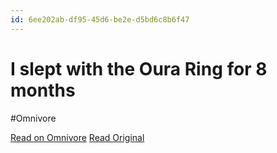```yaml
---
id: 6ee202ab-df95-45d6-be2e-d5bd6c8b6f47
---
```


# I slept with the Oura Ring for 8 months
#Omnivore

[Read on Omnivore](https://omnivore.app/me/i-slept-with-the-oura-ring-for-8-months-190fd037189)
[Read Original](https://merecivilian.com/oura-ring/)


